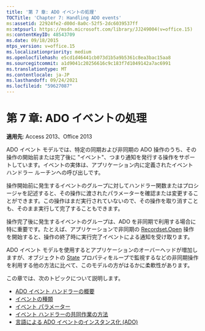 ```yaml
---
title: '第 7 章: ADO イベントの処理'
TOCTitle: 'Chapter 7: Handling ADO events'
ms:assetid: 22924fe2-d00d-8a0c-52f5-2dc6039537ff
ms:mtpsurl: https://msdn.microsoft.com/library/JJ249004(v=office.15)
ms:contentKeyID: 48543709
ms.date: 09/18/2015
mtps_version: v=office.15
ms.localizationpriority: medium
ms.openlocfilehash: e5cd1d46441cb073d1b5a9b5361c8ea3bac15aa8
ms.sourcegitcommit: a1d9041c20256616c9c183f7d1049142a7ac6991
ms.translationtype: MT
ms.contentlocale: ja-JP
ms.lasthandoff: 09/24/2021
ms.locfileid: "59627087"
---
```

# <a name="chapter-7-handling-ado-events"></a>第 7 章: ADO イベントの処理

**適用先**: Access 2013、Office 2013

ADO イベント モデルでは、特定の同期および非同期の ADO 操作のうち、その操作の開始前または完了後に "イベント"、つまり通知を発行する操作をサポートしています。イベントの実体は、アプリケーション内に定義されたイベント ハンドラー ルーチンへの呼び出しです。

操作開始前に発生するイベントのグループに対してハンドラー関数またはプロシージャを記述すると、その操作に渡されたパラメーターを確認または変更することができます。この操作はまだ実行されていないので、その操作を取り消すことも、そのまま実行して完了することもできます。

操作完了後に発生するイベントのグループは、ADO を非同期で利用する場合に特に重要です。たとえば、アプリケーションで非同期の [Recordset.Open](open-method-ado-recordset.md) 操作を開始すると、操作の終了時に実行完了イベントによる通知を受け取ります。

ADO イベント モデルを使用するとアプリケーションのオーバーヘッドが増加しますが、オブジェクトの [State](state-property-ado.md) プロパティをループで監視するなどの非同期操作を利用する他の方法に比べて、このモデルの方がはるかに柔軟性があります。

この章では、次のトピックについて説明します。

- [ADO イベント ハンドラーの概要](ado-event-handler-summary.md)
- [イベントの種類](types-of-events.md)
- [イベント パラメーター](event-parameters.md)
- [イベント ハンドラーの共同作業の方法](how-event-handlers-work-together.md)
- [言語による ADO イベントのインスタンス化 (ADO)](ado-event-instantiation-by-language-ado.md)
